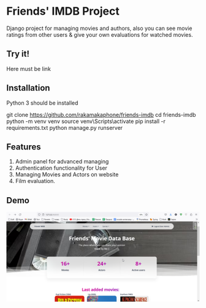 # Friends' IMDB Project 

Django project for managing movies and authors, 
also you can see movie ratings from other users & 
give your own evaluations for watched movies.

## Try it!

Here must be link

## Installation

Python 3 should be installed

git clone https://github.com/rakamakaphone/friends-imdb
cd friends-imdb
python -m venv venv
source venv\Scripts\activate
pip install -r requirements.txt
python manage.py runserver

## Features

1. Admin panel for advanced managing
2. Authentication functionality for User
3. Managing Movies and Actors on website
4. Film evaluation.

## Demo

![demo.png](demo.png)


